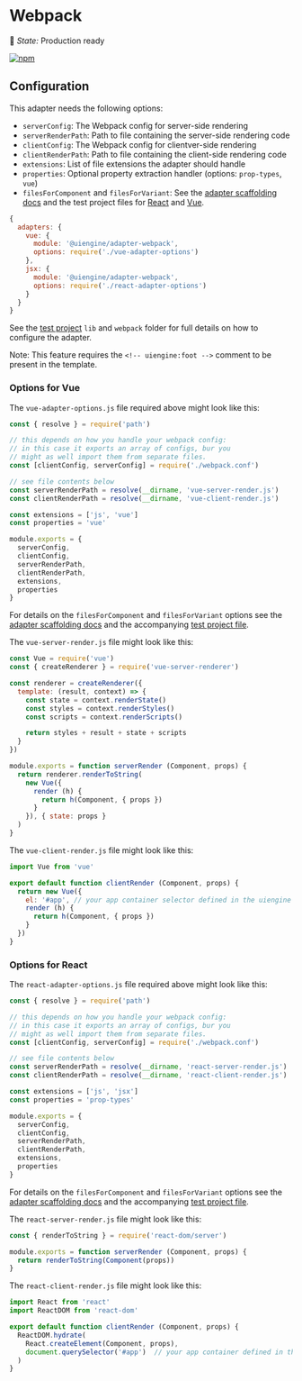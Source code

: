 # Webpack

🚦 *State:* Production ready

[![npm](https://img.shields.io/npm/v/@uiengine/adapter-webpack.svg)](https://www.npmjs.com/package/@uiengine/adapter-webpack)

## Configuration

This adapter needs the following options:

- `serverConfig`: The Webpack config for server-side rendering
- `serverRenderPath`: Path to file containing the server-side rendering code
- `clientConfig`: The Webpack config for clientver-side rendering
- `clientRenderPath`: Path to file containing the client-side rendering code
- `extensions`: List of file extensions the adapter should handle
- `properties`: Optional property extraction handler (options: `prop-types`, `vue`)
- `filesForComponent` and `filesForVariant`: See the [adapter scaffolding docs](../#scaffolding) and the test project files for
  [React](https://github.com/dennisreimann/uiengine/blob/master/test/project/lib/react-scaffolding.js) and
  [Vue](https://github.com/dennisreimann/uiengine/blob/master/test/project/lib/vue-scaffolding.js).

```js
{
  adapters: {
    vue: {
      module: '@uiengine/adapter-webpack',
      options: require('./vue-adapter-options')
    },
    jsx: {
      module: '@uiengine/adapter-webpack',
      options: require('./react-adapter-options')
    }
  }
}
```

See the [test project](https://github.com/dennisreimann/uiengine/tree/master/test/project/) `lib` and `webpack` folder for full details on how to configure the adapter.

Note: This feature requires the `<!-- uiengine:foot -->` comment to be present in the template.

### Options for Vue

The `vue-adapter-options.js` file required above might look like this:

```js
const { resolve } = require('path')

// this depends on how you handle your webpack config:
// in this case it exports an array of configs, bur you
// might as well import them from separate files.
const [clientConfig, serverConfig] = require('./webpack.conf')

// see file contents below
const serverRenderPath = resolve(__dirname, 'vue-server-render.js')
const clientRenderPath = resolve(__dirname, 'vue-client-render.js')

const extensions = ['js', 'vue']
const properties = 'vue'

module.exports = {
  serverConfig,
  clientConfig,
  serverRenderPath,
  clientRenderPath,
  extensions,
  properties
}
```

For details on the `filesForComponent` and `filesForVariant` options see the
[adapter scaffolding docs](../#scaffolding) and the accompanying
[test project file](https://github.com/dennisreimann/uiengine/blob/master/test/project/lib/vue-scaffolding.js).

The `vue-server-render.js` file might look like this:

```js
const Vue = require('vue')
const { createRenderer } = require('vue-server-renderer')

const renderer = createRenderer({
  template: (result, context) => {
    const state = context.renderState()
    const styles = context.renderStyles()
    const scripts = context.renderScripts()

    return styles + result + state + scripts
  }
})

module.exports = function serverRender (Component, props) {
  return renderer.renderToString(
    new Vue({
      render (h) {
        return h(Component, { props })
      }
    }), { state: props }
  )
}
```

The `vue-client-render.js` file might look like this:

```js
import Vue from 'vue'

export default function clientRender (Component, props) {
  return new Vue({
    el: '#app', // your app container selector defined in the uiengine preview template
    render (h) {
      return h(Component, { props })
    }
  })
}
```

### Options for React

The `react-adapter-options.js` file required above might look like this:

```js
const { resolve } = require('path')

// this depends on how you handle your webpack config:
// in this case it exports an array of configs, bur you
// might as well import them from separate files.
const [clientConfig, serverConfig] = require('./webpack.conf')

// see file contents below
const serverRenderPath = resolve(__dirname, 'react-server-render.js')
const clientRenderPath = resolve(__dirname, 'react-client-render.js')

const extensions = ['js', 'jsx']
const properties = 'prop-types'

module.exports = {
  serverConfig,
  clientConfig,
  serverRenderPath,
  clientRenderPath,
  extensions,
  properties
}
```

For details on the `filesForComponent` and `filesForVariant` options see the
[adapter scaffolding docs](../#scaffolding) and the accompanying
[test project file](https://github.com/dennisreimann/uiengine/blob/master/test/project/lib/react-scaffolding.js).

The `react-server-render.js` file might look like this:

```js
const { renderToString } = require('react-dom/server')

module.exports = function serverRender (Component, props) {
  return renderToString(Component(props))
}
```

The `react-client-render.js` file might look like this:

```js
import React from 'react'
import ReactDOM from 'react-dom'

export default function clientRender (Component, props) {
  ReactDOM.hydrate(
    React.createElement(Component, props),
    document.querySelector('#app')  // your app container defined in the uiengine preview template
  )
}
```
